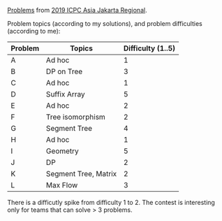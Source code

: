 [Problems](https://codeforces.com/contests/1252) from [2019 ICPC Asia Jakarta Regional](https://competition.binus.ac.id/icpc2019/).

Problem topics (according to my solutions), and problem difficulties (according to me):

| Problem | Topics | Difficulty (1..5) |
| ------- | ------ | ----------------- |
| A | Ad hoc | 1 |
| B | DP on Tree | 3 |
| C | Ad hoc | 1 |
| D | Suffix Array | 5 |
| E | Ad hoc | 2 |
| F | Tree isomorphism | 2 |
| G | Segment Tree | 4 |
| H | Ad hoc | 1 |
| I | Geometry | 5 |
| J | DP | 2 |
| K | Segment Tree, Matrix | 2 |
| L | Max Flow | 3 |

There is a difficutly spike from difficulty 1 to 2. The contest is interesting only for teams that can solve > 3 problems.
